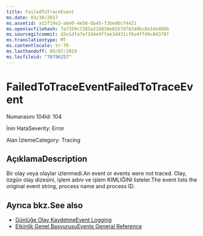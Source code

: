 ```yaml
---
title: FailedToTraceEvent
ms.date: 03/30/2017
ms.assetid: a13f19e3-a6e0-4e58-bb45-73bed6cf4421
ms.openlocfilehash: 7a7359c7205a216830e6557d78340bc8a1de480b
ms.sourcegitcommit: d2e1dfa7ef2d4e9ffae3d431cf6a4ffd9c8d378f
ms.translationtype: MT
ms.contentlocale: tr-TR
ms.lasthandoff: 09/07/2019
ms.locfileid: "70796257"
---
```

# <a name="failedtotraceevent"></a><span data-ttu-id="719e5-102">FailedToTraceEvent</span><span class="sxs-lookup"><span data-stu-id="719e5-102">FailedToTraceEvent</span></span>
<span data-ttu-id="719e5-103">Numarasını 104</span><span class="sxs-lookup"><span data-stu-id="719e5-103">Id: 104</span></span>  
  
 <span data-ttu-id="719e5-104">İnin Hata</span><span class="sxs-lookup"><span data-stu-id="719e5-104">Severity: Error</span></span>  
  
 <span data-ttu-id="719e5-105">Alan İzleme</span><span class="sxs-lookup"><span data-stu-id="719e5-105">Category: Tracing</span></span>  
  
## <a name="description"></a><span data-ttu-id="719e5-106">Açıklama</span><span class="sxs-lookup"><span data-stu-id="719e5-106">Description</span></span>  
 <span data-ttu-id="719e5-107">Bir olay veya olaylar izlenmedi.</span><span class="sxs-lookup"><span data-stu-id="719e5-107">An event or events were not traced.</span></span> <span data-ttu-id="719e5-108">Olay, özgün olay dizesini, işlem adını ve işlem KIMLIĞINI listeler.</span><span class="sxs-lookup"><span data-stu-id="719e5-108">The event lists the original event string, process name and process ID.</span></span>  
  
## <a name="see-also"></a><span data-ttu-id="719e5-109">Ayrıca bkz.</span><span class="sxs-lookup"><span data-stu-id="719e5-109">See also</span></span>

- [<span data-ttu-id="719e5-110">Günlüğe Olay Kaydetme</span><span class="sxs-lookup"><span data-stu-id="719e5-110">Event Logging</span></span>](index.md)
- [<span data-ttu-id="719e5-111">Etkinlik Genel Başvurusu</span><span class="sxs-lookup"><span data-stu-id="719e5-111">Events General Reference</span></span>](events-general-reference.md)
